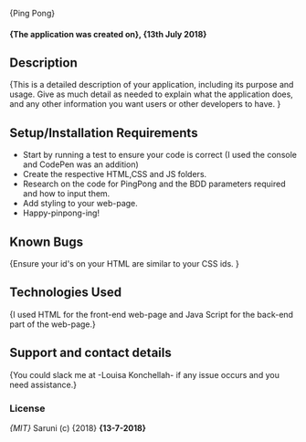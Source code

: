   {Ping Pong}
#### {The application was created on}, {13th July 2018}
## Description
{This is a detailed description of your application, including its purpose and usage.  Give as much detail as needed to explain what the application does, and any other information you want users or other developers to have. }
## Setup/Installation Requirements
* Start by running a test to ensure your code is correct (I used the console and CodePen was an addition)
* Create the respective HTML,CSS and JS folders.
* Research on the code for PingPong and the BDD parameters required and how to input them.
* Add styling to your web-page.
* Happy-pinpong-ing!

## Known Bugs
{Ensure your id's on your HTML are similar to your CSS ids. }
## Technologies Used
{I used HTML for the front-end web-page and Java Script for the back-end part of the web-page.}
## Support and contact details
{You could slack me at -Louisa Konchellah- if any issue occurs and you need assistance.}
### License
*{MIT}*
Saruni (c) {2018} **{13-7-2018}**
